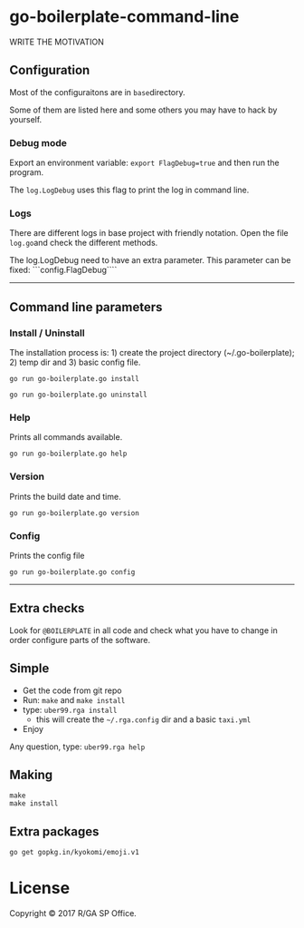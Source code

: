 # go-boilerplate-command-line


WRITE THE MOTIVATION



## Configuration

Most of the configuraitons are in ```base```directory.

Some of them are listed here and some others you may have to hack by yourself.




### Debug mode

Export an environment variable: ```export FlagDebug=true``` and then run the program. 

The ```log.LogDebug``` uses this flag to print the log in command line.



### Logs

There are different logs in base project with friendly notation. Open the file ```log.go```and check the different methods.

The log.LogDebug need to have an extra parameter. This parameter can be fixed: ```config.FlagDebug```` 



- - - 



## Command line parameters


### Install / Uninstall

The installation process is: 1) create the project directory (~/.go-boilerplate); 2) temp dir and 3) basic config file.

```go run go-boilerplate.go install```

```go run go-boilerplate.go uninstall```



### Help

Prints all commands available.

```go run go-boilerplate.go help```


### Version

Prints the build date and time.

```go run go-boilerplate.go version```



### Config


Prints the config file

```go run go-boilerplate.go config```



- - - 





## Extra checks

Look for ```@BOILERPLATE``` in all code and check what you have to change in order configure parts of the software.





## Simple
  
- Get the code from git repo
- Run: ```make``` and ```make install```
- type: ```uber99.rga install```
	- this will create the ```~/.rga.config``` dir and a basic ```taxi.yml```
- Enjoy

Any question, type: ```uber99.rga help```






## Making

    make
    make install


## Extra packages

    go get gopkg.in/kyokomi/emoji.v1






# License

Copyright © 2017 R/GA SP Office. 
